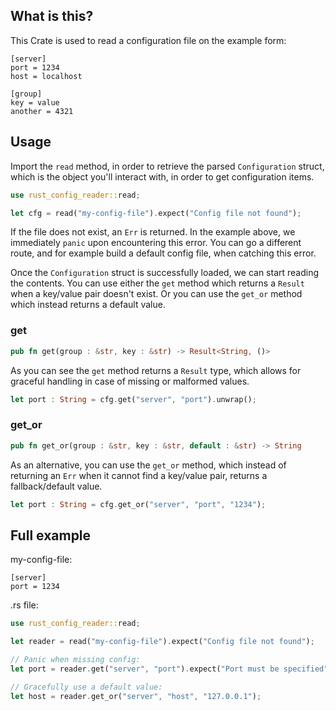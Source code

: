 ## What is this?
This Crate is used to read a configuration file on the example form:

````
[server]
port = 1234
host = localhost

[group]
key = value
another = 4321
````

## Usage
Import the ``read`` method, in order to retrieve the parsed ``Configuration`` struct, which
is the object you'll interact with, in order to get configuration items.

````rust
use rust_config_reader::read;

let cfg = read("my-config-file").expect("Config file not found");
````

If the file does not exist, an ``Err`` is returned. In the example above, we
immediately ``panic`` upon encountering this error. You can go a different route, and for example build a default
config file, when catching this error.

Once the ``Configuration`` struct is successfully loaded, we can start reading the contents.
You can use either the ``get`` method which returns a ``Result`` when a key/value pair doesn't exist. Or you
can use the ``get_or`` method which instead returns a default value.

### get
````rust
pub fn get(group : &str, key : &str) -> Result<String, ()>
````

As you can see the ``get`` method returns a ``Result`` type, which allows for graceful handling
in case of missing or malformed values.

````rust
let port : String = cfg.get("server", "port").unwrap();
````

### get_or
````rust
pub fn get_or(group : &str, key : &str, default : &str) -> String
````
As an alternative, you can use the ``get_or`` method, which instead of returning
an ``Err`` when it cannot find a key/value pair, returns a fallback/default value.

````rust
let port : String = cfg.get_or("server", "port", "1234");
````

## Full example
my-config-file:
````
[server]
port = 1234
````

.rs file:
````rust
use rust_config_reader::read;

let reader = read("my-config-file").expect("Config file not found");

// Panic when missing config:
let port = reader.get("server", "port").expect("Port must be specified");

// Gracefully use a default value:
let host = reader.get_or("server", "host", "127.0.0.1");
````